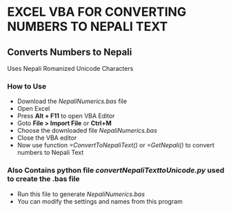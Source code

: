 # EXCEL VBA FOR CONVERTING NUMBERS TO NEPALI TEXT
## Converts Numbers to Nepali

Uses Nepali Romanized Unicode Characters

### How to Use
* Download the *NepaliNumerics.bas* file
* Open Excel
* Press **Alt + F11** to open VBA Editor
* Goto **File > Import File** or **Ctrl+M**
* Choose the downloaded file *NepaliNumerics.bas*
* Close the VBA editor
* Now use function *=ConvertToNepaliText()* or *=GetNepali()* to convert numbers to Nepali Text

### Also Contains python file *convertNepaliTexttoUnicode.py* used to create the .bas file
* Run this file to generate *NepaliNumerics.bas*
* You can modify the settings and names from this program